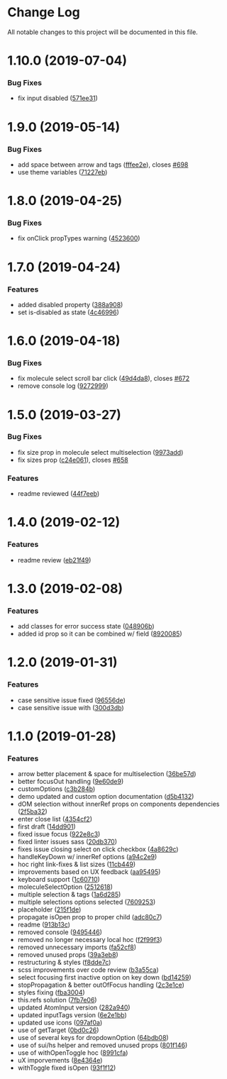 # Change Log

All notable changes to this project will be documented in this file.

<a name="1.10.0"></a>
# 1.10.0 (2019-07-04)


### Bug Fixes

* fix input disabled ([571ee31](https://github.com/SUI-Components/sui-components/commit/571ee31))



<a name="1.9.0"></a>
# 1.9.0 (2019-05-14)


### Bug Fixes

* add space between arrow and tags ([fffee2e](https://github.com/SUI-Components/sui-components/commit/fffee2e)), closes [#698](https://github.com/SUI-Components/sui-components/issues/698)
* use theme variables ([71227eb](https://github.com/SUI-Components/sui-components/commit/71227eb))



<a name="1.8.0"></a>
# 1.8.0 (2019-04-25)


### Bug Fixes

* fix onClick propTypes warning ([4523600](https://github.com/SUI-Components/sui-components/commit/4523600))



<a name="1.7.0"></a>
# 1.7.0 (2019-04-24)


### Features

* added disabled property ([388a908](https://github.com/SUI-Components/sui-components/commit/388a908))
* set is-disabled as state ([4c46996](https://github.com/SUI-Components/sui-components/commit/4c46996))



<a name="1.6.0"></a>
# 1.6.0 (2019-04-18)


### Bug Fixes

* fix molecule select scroll bar click ([49d4da8](https://github.com/SUI-Components/sui-components/commit/49d4da8)), closes [#672](https://github.com/SUI-Components/sui-components/issues/672)
* remove console log ([9272999](https://github.com/SUI-Components/sui-components/commit/9272999))



<a name="1.5.0"></a>
# 1.5.0 (2019-03-27)


### Bug Fixes

* fix size prop in molecule select multiselection ([9973add](https://github.com/SUI-Components/sui-components/commit/9973add))
* fix sizes prop ([c24e061](https://github.com/SUI-Components/sui-components/commit/c24e061)), closes [#658](https://github.com/SUI-Components/sui-components/issues/658)


### Features

* readme reviewed ([44f7eeb](https://github.com/SUI-Components/sui-components/commit/44f7eeb))



<a name="1.4.0"></a>
# 1.4.0 (2019-02-12)


### Features

* readme review ([eb21f49](https://github.com/SUI-Components/sui-components/commit/eb21f49))



<a name="1.3.0"></a>
# 1.3.0 (2019-02-08)


### Features

* add classes for error success state ([048906b](https://github.com/SUI-Components/sui-components/commit/048906b))
* added id prop so it can be combined w/ field ([8920085](https://github.com/SUI-Components/sui-components/commit/8920085))



<a name="1.2.0"></a>
# 1.2.0 (2019-01-31)


### Features

* case sensitive issue fixed ([96556de](https://github.com/SUI-Components/sui-components/commit/96556de))
* case sensitive issue with ([300d3db](https://github.com/SUI-Components/sui-components/commit/300d3db))



<a name="1.1.0"></a>
# 1.1.0 (2019-01-28)


### Features

* arrow better placement & space for multiselection ([36be57d](https://github.com/SUI-Components/sui-components/commit/36be57d))
* better focusOut handling ([9e60de9](https://github.com/SUI-Components/sui-components/commit/9e60de9))
* customOptions ([c3b284b](https://github.com/SUI-Components/sui-components/commit/c3b284b))
* demo updated and custom option documentation ([d5b4132](https://github.com/SUI-Components/sui-components/commit/d5b4132))
* dOM selection without innerRef props on components dependencies ([2f5ba32](https://github.com/SUI-Components/sui-components/commit/2f5ba32))
* enter close list ([4354cf2](https://github.com/SUI-Components/sui-components/commit/4354cf2))
* first draft ([14dd901](https://github.com/SUI-Components/sui-components/commit/14dd901))
* fixed issue focus ([922e8c3](https://github.com/SUI-Components/sui-components/commit/922e8c3))
* fixed linter issues sass ([20db370](https://github.com/SUI-Components/sui-components/commit/20db370))
* fixes issue closing select on click checkbox ([4a8629c](https://github.com/SUI-Components/sui-components/commit/4a8629c))
* handleKeyDown w/ innerRef options ([a94c2e9](https://github.com/SUI-Components/sui-components/commit/a94c2e9))
* hoc right link-fixes & list sizes ([11cb449](https://github.com/SUI-Components/sui-components/commit/11cb449))
* improvements based on UX feedback ([aa95495](https://github.com/SUI-Components/sui-components/commit/aa95495))
* keyboard support ([1c60710](https://github.com/SUI-Components/sui-components/commit/1c60710))
* moleculeSelectOption ([2512618](https://github.com/SUI-Components/sui-components/commit/2512618))
* multiple selection & tags ([1a6d285](https://github.com/SUI-Components/sui-components/commit/1a6d285))
* multiple selections options selected ([7609253](https://github.com/SUI-Components/sui-components/commit/7609253))
* placeholder ([215f1de](https://github.com/SUI-Components/sui-components/commit/215f1de))
* propagate isOpen prop to proper child ([adc80c7](https://github.com/SUI-Components/sui-components/commit/adc80c7))
* readme ([913b13c](https://github.com/SUI-Components/sui-components/commit/913b13c))
* removed console ([9495446](https://github.com/SUI-Components/sui-components/commit/9495446))
* removed no longer necessary local hoc ([f2f99f3](https://github.com/SUI-Components/sui-components/commit/f2f99f3))
* removed unnecessary imports ([fa52cf8](https://github.com/SUI-Components/sui-components/commit/fa52cf8))
* removed unused props ([39a3eb8](https://github.com/SUI-Components/sui-components/commit/39a3eb8))
* restructuring & styles ([f8dde7c](https://github.com/SUI-Components/sui-components/commit/f8dde7c))
* scss improvements over code review ([b3a55ca](https://github.com/SUI-Components/sui-components/commit/b3a55ca))
* select focusing first inactive option on key down ([bd14259](https://github.com/SUI-Components/sui-components/commit/bd14259))
* stopPropagation & better outOfFocus handling ([2c3e1ce](https://github.com/SUI-Components/sui-components/commit/2c3e1ce))
* styles fixing ([fba3004](https://github.com/SUI-Components/sui-components/commit/fba3004))
* this.refs solution ([7fb7e06](https://github.com/SUI-Components/sui-components/commit/7fb7e06))
* updated AtomInput version ([282a940](https://github.com/SUI-Components/sui-components/commit/282a940))
* updated inputTags version ([6e2e1bb](https://github.com/SUI-Components/sui-components/commit/6e2e1bb))
* updated use icons ([097af0a](https://github.com/SUI-Components/sui-components/commit/097af0a))
* use of getTarget ([0bd0c26](https://github.com/SUI-Components/sui-components/commit/0bd0c26))
* use of several keys for dropdownOption ([64bdb08](https://github.com/SUI-Components/sui-components/commit/64bdb08))
* use of sui/hs helper and removed unused props ([801f146](https://github.com/SUI-Components/sui-components/commit/801f146))
* use of withOpenToggle hoc ([8991cfa](https://github.com/SUI-Components/sui-components/commit/8991cfa))
* uX imporvements ([8e4364e](https://github.com/SUI-Components/sui-components/commit/8e4364e))
* withToggle fixed isOpen ([93f1f12](https://github.com/SUI-Components/sui-components/commit/93f1f12))



